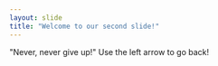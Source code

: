 ```yaml
---
layout: slide
title: "Welcome to our second slide!"
---
```

"Never, never give up!"
Use the left arrow to go back!
